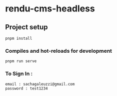 # rendu-cms-headless

## Project setup
```
pnpm install
```

### Compiles and hot-reloads for development
```
pnpm run serve
```

### To Sign In : 

```
email : sachagaleuzzi@gmail.com 
password : test1234
```
